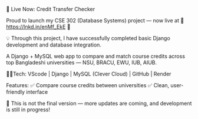 🚀 Live Now: Credit Transfer Checker

Proud to launch my CSE 302 (Database Systems) project — now live at 🔎https://lnkd.in/enMf_EkE 🎉

💡 Through this project, I have successfully completed basic Django development and database integration.

A Django + MySQL web app to compare and match course credits across top Bangladeshi universities — NSU, BRACU, EWU, IUB, AIUB.

👨‍💻Tech: VScode | Django | MySQL (Clever Cloud) | GitHub | Render

Features:
✅ Compare course credits between universities
✅ Clean, user-friendly interface

📌 This is not the final version — more updates are coming, and development is still in progress!
